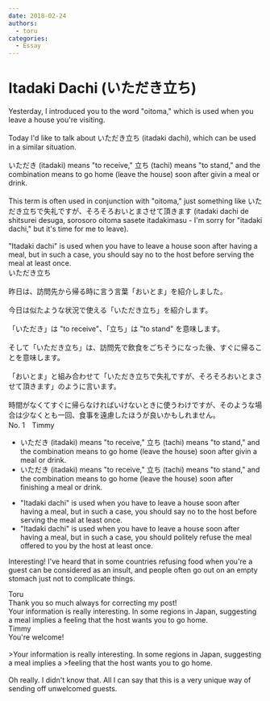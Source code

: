 ```yaml
---
date: 2018-02-24
authors:
  - toru
categories:
  - Essay
---
```


<h1 id="subject_show">Itadaki Dachi (いただき立ち)</h1>
<div class="date" hidden>Feb 24, 2018 17:01</div>
<div id="post"><div id="body_show_ori">
Yesterday, I introduced you to the word "oitoma," which is used when you leave a house you're visiting.<br/><br/>Today I'd like to talk about いただき立ち (itadaki dachi), which can be used in a similar situation.<br/><br/>いただき (itadaki) means "to receive," 立ち (tachi) means "to stand," and the combination means to go home (leave the house) soon after givin a meal or drink.<br/><br/>This term is often used in conjunction with "oitoma," just something like いただき立ちで失礼ですが、そろそろおいとまさせて頂きます (itadaki dachi de shitsurei desuga, sorosoro oitoma sasete itadakimasu - I'm sorry for "itadaki dachi," but it's time for me to leave).<br/><br/>"Itadaki dachi" is used when you have to leave a house soon after having a meal, but in such a case, you should say no to the host before serving the meal at least once.
</div></div>

<!-- more -->

<div id="post_ja"><div id="body_show_mo">
いただき立ち<br/><br/>昨日は、訪問先から帰る時に言う言葉「おいとま」を紹介しました。<br/><br/>今日は似たような状況で使える「いただき立ち」を紹介します。<br/><br/>「いただき」は "to receive"、「立ち」は "to stand" を意味します。<br/><br/>そして「いただき立ち」は、訪問先で飲食をごちそうになった後、すぐに帰ることを意味します。<br/><br/>「おいとま」と組み合わせて「いただき立ちで失礼ですが、そろそろおいとまさせて頂きます」のように言います。<br/><br/>時間がなくてすぐに帰らなければいけないときに使うわけですが、そのような場合は少なくとも一回、食事を遠慮したほうが良いかもしれません。
</div></div>
<div id="block"><div class="first_name"> No. 1　<span class="just_name">Timmy</span></div><div id="block2">
<ul class="correction_field">
<li class="incorrect">いただき (itadaki) means "to receive," 立ち (tachi) means "to stand," and the combination means to go home (leave the house) soon after givin a meal or drink.</li>
<li class="corrected correct">
いただき (itadaki) means "to receive," 立ち (tachi) means "to stand," and the combination means to go home (leave the house) soon after <span class="f_blue">finishing</span> a meal or drink.
</li>
</ul>
<ul class="correction_field">
<li class="incorrect">"Itadaki dachi" is used when you have to leave a house soon after having a meal, but in such a case, you should say no to the host before serving the meal at least once.</li>
<li class="corrected correct">
"Itadaki dachi" is used when you have to leave a house soon after having a meal, but in such a case, you should <span class="f_blue">politely refuse </span>the meal <span class="f_blue">offered to you by</span> the host at least once.
</li>
</ul>
<p class="comment_small">
 Interesting! I've heard that in some countries refusing food when you're a guest can be considered as an insult, and people often go out on an empty stomach just not to complicate things.
</p>

</div><div class="name"><span class="just_name">Toru</span><br>
Thank you so much always for correcting my post!<br/>Your information is really interesting. In some regions in Japan, suggesting a meal implies a feeling that the host wants you to go home. 
</div>
<div class="name"><span class="just_name">Timmy</span><br>
You're welcome!<br/><br/>&gt;Your information is really interesting. In some regions in Japan, suggesting a meal implies a &gt;feeling that the host wants you to go home.<br/><br/>Oh really. I didn't know that. All I can say that this is a very unique way of sending off unwelcomed guests.
</div>
</div>
